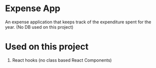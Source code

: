 # Expense App

An expense application that keeps track of the expenditure spent for the year. (No DB used on this project)

# Used on this project

1. React hooks (no class based React Components)
